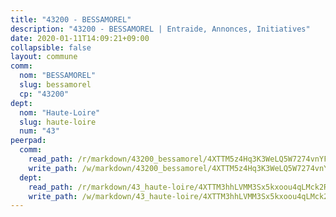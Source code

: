```yaml
---
title: "43200 - BESSAMOREL"
description: "43200 - BESSAMOREL | Entraide, Annonces, Initiatives"
date: 2020-01-11T14:09:21+09:00
collapsible: false
layout: commune
comm:
  nom: "BESSAMOREL"
  slug: bessamorel
  cp: "43200"
dept:
  nom: "Haute-Loire"
  slug: haute-loire
  num: "43"
peerpad:
  comm:
    read_path: /r/markdown/43200_bessamorel/4XTTM5z4Hq3K3WeLQ5W7274vnYFouf6YU6C8mhDKYg65KvebP
    write_path: /w/markdown/43200_bessamorel/4XTTM5z4Hq3K3WeLQ5W7274vnYFouf6YU6C8mhDKYg65KvebP-K3TgUEVnLLaUuw9SPiLAyXqygweE12oU7vMMbpCAmLhLPTUhUXdAMDPhPGGMWLUk3AEVmZHvB3mnM5uh5GpZ8rtJFa1sRv62XxhEWP3uagoXgjShjkemdTzxjyNqFf3ncDHcQnTf
  dept:
    read_path: /r/markdown/43_haute-loire/4XTTM3hhLVMM3Sx5kxoou4qLMck2RjGiJF8bjxPuKy3VyRdWX
    write_path: /w/markdown/43_haute-loire/4XTTM3hhLVMM3Sx5kxoou4qLMck2RjGiJF8bjxPuKy3VyRdWX-K3TgTnndWXCUw13Pw3gJoEo9qHUCGXZ4frH2coLZWWDcoWKo22cU2VNENpi117F5bi6bu3WHMPd2VTrETU2R5owQhCBrUQgvCKerk4NqeDhN66egG9mHY8CCfEckbCp9SecEdL6b
---
```


